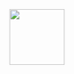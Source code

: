<div align="center">
  <img src="https://i.gifer.com/Dezp.gif](https://media.giphy.com/media/1iNIkQBAwEkUuTpikf/giphy.gif" width="100px"/>
</div>
